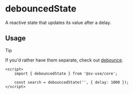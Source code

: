 # debouncedState

A reactive state that updates its value after a delay.

## Usage

> [!TIP]
> If you'd rather have them separate, check out [debounce](/sv-use/docs/core/reactivity/debounce).

```svelte
<script>
	import { debouncedState } from '@sv-use/core';

	const search = debouncedState('', { delay: 1000 });
</script>
```
